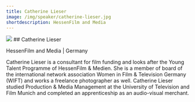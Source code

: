 ```yaml
---
title: Catherine Lieser
image: /img/speaker/catherine-lieser.jpg
shortdescription: HessenFilm and Media
---
```

<img src="/img/speaker/catherine-lieser.jpg">
## Catherine Lieser

HessenFilm and Media | Germany

Catherine Lieser is a consultant for film funding and looks after the Young Talent Programme of HessenFilm & Medien. She is a member of board of the international network association Women in Film & Television Germany (WIFT) and works a freelance photographer as well. Catherine Lieser studied Production & Media Management at the University of Television and Film Munich and completed an apprenticeship as an audio-visual merchant.